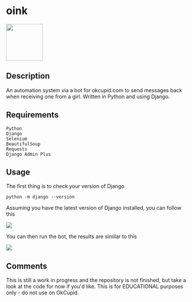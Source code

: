 # oink

<img src="https://cdn4.iconfinder.com/data/icons/pig-cartoon-emoji/742/pig-cartoon-emoji-animal-cute-014-512.png" height="100" width="100">

## Description
An automation system via a bot for okcupid.com to send messages back when receiving one from a girl. Written in Python and using Django.

## Requirements


```
Python
Django
Selenium
BeautifulSoup 
Requests
Django Admin Plus

```



## Usage

The first thing is to check your version of Django

``` python -m django --version ```

Assuming you have the latest version of Django installed, you can follow this

<img src="https://scontent-sjc2-1.xx.fbcdn.net/v/t34.0-12/14182494_1135152416524153_826175419_n.png?oh=4f744b903f15808600f64c43ed033ea7&oe=57C8AA67">

You can then run the bot, the results are similar to this

<img src="https://scontent-sjc2-1.xx.fbcdn.net/v/t34.0-12/14172052_1135471236492271_630631638_n.png?oh=2ca6c1cdc2c37c13d08e15e01001eca5&oe=57C82AA8">

## Comments

This is still a work in progress and the repository is not finished, but take a look at the code for now if you'd like. This is for EDUCATIONAL purposes only - do not use on OkCupid. 
